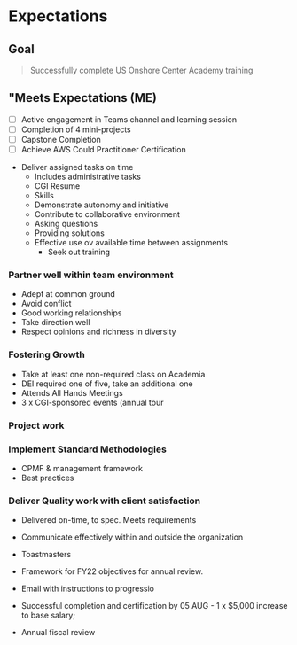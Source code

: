 # Expectations

## Goal

> Successfully complete US Onshore Center Academy training

## "Meets Expectations (ME)

- [ ] Active engagement in Teams channel and learning session
- [ ] Completion of 4 mini-projects
- [ ] Capstone Completion
- [ ] Achieve AWS Could Practitioner Certification

- Deliver assigned tasks on time
  - Includes administrative tasks
  - CGI Resume
  - Skills
  - Demonstrate autonomy and initiative
  - Contribute to collaborative environment
  - Asking questions
  - Providing solutions
  - Effective use ov available time between assignments
    - Seek out training

### Partner well within team environment

- Adept at common ground
- Avoid conflict
- Good working relationships
- Take direction well
- Respect opinions and richness in diversity

### Fostering Growth

- Take at least one non-required class on Academia
- DEI required one of five, take an additional one
- Attends All Hands Meetings
- 3 x CGI-sponsored events (annual tour

### Project work

### Implement Standard Methodologies

- CPMF & management framework
- Best practices

### Deliver Quality work with client satisfaction

- Delivered on-time, to spec. Meets requirements
- Communicate effectively within and outside the organization
- Toastmasters

- Framework for FY22 objectives for annual review.

- Email with instructions to progressio

- Successful completion and certification by 05 AUG - 1 x $5,000 increase to base salary;
- Annual fiscal review

